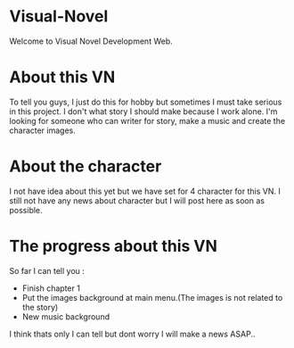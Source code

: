 # Visual-Novel

Welcome to Visual Novel Development Web.

# About this VN

To tell you guys, I just do this for hobby but sometimes I must take serious in this project. I don't what story I should make because I work alone. I'm looking for someone who can writer for story, make a music and create the character images.

# About the character

I not have idea about this yet but we have set for 4 character for this VN. I still not have any news about character but I will post here as soon as possible.

# The progress about this VN

So far I can tell you :

- Finish chapter 1
- Put the images background at main menu.(The images is not related to the story)
- New music background


I think thats only I can tell but dont worry I will make a news ASAP..
